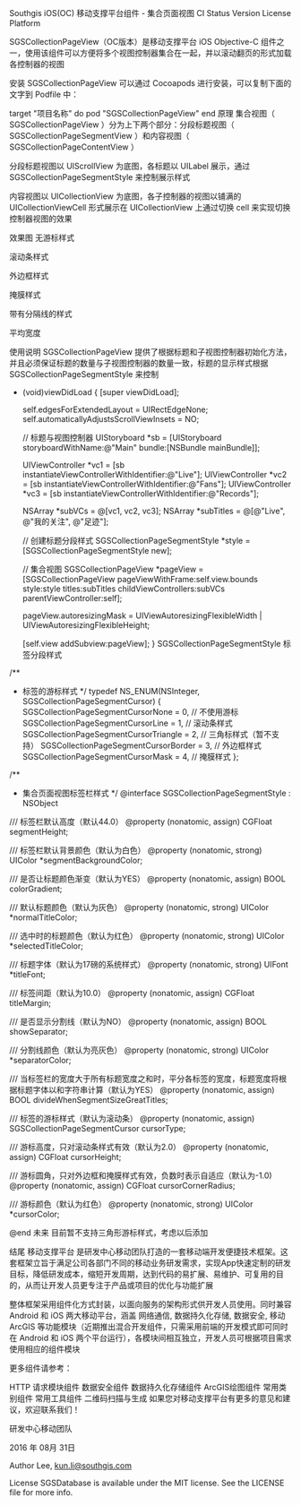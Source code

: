 Southgis iOS(OC) 移动支撑平台组件 - 集合页面视图
CI Status Version License Platform

SGSCollectionPageView（OC版本）是移动支撑平台 iOS Objective-C 组件之一，使用该组件可以方便将多个视图控制器集合在一起，并以滚动翻页的形式加载各控制器的视图

安装
SGSCollectionPageView 可以通过 Cocoapods 进行安装，可以复制下面的文字到 Podfile 中：

target "项目名称" do
pod "SGSCollectionPageView"
end
原理
集合视图（ SGSCollectionPageView ）分为上下两个部分：分段标题视图（ SGSCollectionPageSegmentView ）和内容视图（ SGSCollectionPageContentView ）

分段标题视图以 UIScrollView 为底图，各标题以 UILabel 展示，通过 SGSCollectionPageSegmentStyle 来控制展示样式

内容视图以 UICollectionView 为底图，各子控制器的视图以铺满的 UICollectionViewCell 形式展示在 UICollectionView 上通过切换 cell 来实现切换控制器视图的效果

效果图
无游标样式

滚动条样式

外边框样式

掩膜样式

带有分隔线的样式

平均宽度

使用说明
SGSCollectionPageView 提供了根据标题和子视图控制器初始化方法，并且必须保证标题的数量与子视图控制器的数量一致，标题的显示样式根据 SGSCollectionPageSegmentStyle 来控制

- (void)viewDidLoad {
    [super viewDidLoad];

    self.edgesForExtendedLayout = UIRectEdgeNone;
    self.automaticallyAdjustsScrollViewInsets = NO;

    // 标题与视图控制器
    UIStoryboard *sb = [UIStoryboard storyboardWithName:@"Main" bundle:[NSBundle mainBundle]];

    UIViewController *vc1 = [sb instantiateViewControllerWithIdentifier:@"Live"];
    UIViewController *vc2 = [sb instantiateViewControllerWithIdentifier:@"Fans"];
    UIViewController *vc3 = [sb instantiateViewControllerWithIdentifier:@"Records"];

    NSArray *subVCs = @[vc1, vc2, vc3];
    NSArray *subTitles = @[@"Live", @"我的关注", @"足迹"];

    // 创建标题分段样式
    SGSCollectionPageSegmentStyle *style = [SGSCollectionPageSegmentStyle new];

    // 集合视图
    SGSCollectionPageView *pageView = [SGSCollectionPageView pageViewWithFrame:self.view.bounds style:style titles:subTitles childViewControllers:subVCs parentViewController:self];

    pageView.autoresizingMask = UIViewAutoresizingFlexibleWidth | UIViewAutoresizingFlexibleHeight;

    [self.view addSubview:pageView];
}
SGSCollectionPageSegmentStyle
标签分段样式

/**
 *  标签的游标样式
 */
typedef NS_ENUM(NSInteger, SGSCollectionPageSegmentCursor) {
    SGSCollectionPageSegmentCursorNone     = 0,  // 不使用游标
    SGSCollectionPageSegmentCursorLine     = 1,  // 滚动条样式
    SGSCollectionPageSegmentCursorTriangle = 2,  // 三角标样式（暂不支持）
    SGSCollectionPageSegmentCursorBorder   = 3,  // 外边框样式
    SGSCollectionPageSegmentCursorMask     = 4,  // 掩膜样式
};

/**
 *  集合页面视图标签栏样式
 */
@interface SGSCollectionPageSegmentStyle : NSObject

/// 标签栏默认高度（默认44.0）
@property (nonatomic, assign) CGFloat segmentHeight;

/// 标签栏默认背景颜色（默认为白色）
@property (nonatomic, strong) UIColor *segmentBackgroundColor;

/// 是否让标题颜色渐变（默认为YES）
@property (nonatomic, assign) BOOL colorGradient;

/// 默认标题颜色（默认为灰色）
@property (nonatomic, strong) UIColor *normalTitleColor;

/// 选中时的标题颜色（默认为红色）
@property (nonatomic, strong) UIColor *selectedTitleColor;

/// 标题字体（默认为17磅的系统样式）
@property (nonatomic, strong) UIFont *titleFont;

/// 标签间距（默认为10.0）
@property (nonatomic, assign) CGFloat titleMargin;

/// 是否显示分割线（默认为NO）
@property (nonatomic, assign) BOOL showSeparator;

/// 分割线颜色（默认为亮灰色）
@property (nonatomic, strong) UIColor *separatorColor;

/// 当标签栏的宽度大于所有标题宽度之和时，平分各标签的宽度，标题宽度将根据标题字体以和字符串计算（默认为YES）
@property (nonatomic, assign) BOOL divideWhenSegmentSizeGreatTitles;

/// 标签的游标样式（默认为滚动条）
@property (nonatomic, assign) SGSCollectionPageSegmentCursor cursorType;

/// 游标高度，只对滚动条样式有效（默认为2.0）
@property (nonatomic, assign) CGFloat cursorHeight;

/// 游标圆角，只对外边框和掩膜样式有效，负数时表示自适应（默认为-1.0)
@property (nonatomic, assign) CGFloat cursorCornerRadius;

/// 游标颜色（默认为红色）
@property (nonatomic, strong) UIColor *cursorColor;

@end
未来
目前暂不支持三角形游标样式，考虑以后添加

结尾
移动支撑平台 是研发中心移动团队打造的一套移动端开发便捷技术框架。这套框架立旨于满足公司各部门不同的移动业务研发需求，实现App快速定制的研发目标，降低研发成本，缩短开发周期，达到代码的易扩展、易维护、可复用的目的，从而让开发人员更专注于产品或项目的优化与功能扩展

整体框架采用组件化方式封装，以面向服务的架构形式供开发人员使用。同时兼容 Android 和 iOS 两大移动平台，涵盖 网络通信, 数据持久化存储, 数据安全, 移动ArcGIS 等功能模块（近期推出混合开发组件，只需采用前端的开发模式即可同时在 Android 和 iOS 两个平台运行），各模块间相互独立，开发人员可根据项目需求使用相应的组件模块

更多组件请参考：

HTTP 请求模块组件
数据安全组件
数据持久化存储组件
ArcGIS绘图组件
常用类别组件
常用工具组件
二维码扫描与生成
如果您对移动支撑平台有更多的意见和建议，欢迎联系我们！

研发中心移动团队

2016 年 08月 31日

Author
Lee, kun.li@southgis.com

License
SGSDatabase is available under the MIT license. See the LICENSE file for more info.
